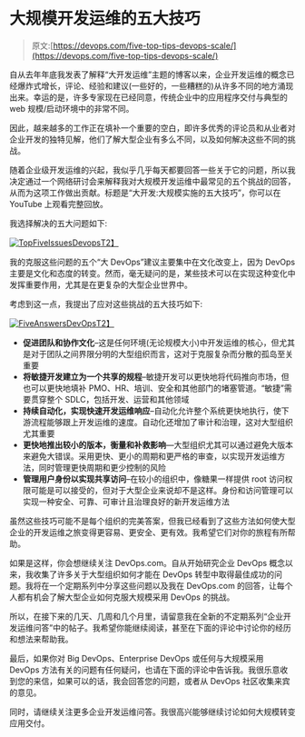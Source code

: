 # 大规模开发运维的五大技巧

> 原文:[https://devops.com/five-top-tips-devops-scale/](https://devops.com/five-top-tips-devops-scale/)

自从去年年底我发表了解释“大开发运维”主题的博客以来，企业开发运维的概念已经爆炸式增长，评论、经验和建议(一些好的，一些糟糕的)从许多不同的地方涌现出来。幸运的是，许多专家现在已经同意，传统企业中的应用程序交付与典型的 web 规模/启动环境中的非常不同。

因此，越来越多的工作正在填补一个重要的空白，即许多优秀的评论员和从业者对企业开发的独特见解，他们了解大型企业有多么不同，以及如何解决这些不同的挑战。

随着企业级开发运维的兴起，我似乎几乎每天都要回答一些关于它的问题，所以我决定通过一个网络研讨会来解释我对大规模开发运维中最常见的五个挑战的回答，从而为这项工作做出贡献。标题是“大开发:大规模实施的五大技巧”，你可以在 YouTube 上观看完整回放。

我选择解决的五大问题如下:

[![TopFiveIssuesDevops](../Images/59127e8f278a15aa1c0ad0382c01a8e3.png)T2】](https://devops.com/wp-content/uploads/2014/07/TopFiveIssuesDevops.jpg)

我的克服这些问题的五个“大 DevOps”建议主要集中在文化改变上，因为 DevOps 主要是文化和态度的转变。然而，毫无疑问的是，某些技术可以在实现这种变化中发挥重要作用，尤其是在更复杂的大型企业世界中。

考虑到这一点，我提出了应对这些挑战的五大技巧如下:

[![FiveAnswersDevOps](../Images/eebd6b354a6385aa840045769033fcb6.png)T2】](https://devops.com/wp-content/uploads/2014/07/FiveAnswersDevOps.jpg)

*   **促进团队和协作文化**–这是任何环境(无论规模大小)中开发运维的核心，但尤其是对于团队之间界限分明的大型组织而言，这对于克服复杂而分散的孤岛至关重要
*   **将敏捷开发建立为一个共享的规程**–敏捷开发可以更快地将代码推向市场，但也可以更快地填补 PMO、HR、培训、安全和其他部门的堵塞管道。“敏捷”需要贯穿整个 SDLC，包括开发、运营和其他领域
*   **持续自动化，实现快速开发运维响应**–自动化允许整个系统更快地执行，使下游流程能够跟上开发运维的速度。自动化还增加了审计和治理，这对大型组织尤其重要
*   **更快地推出较小的版本，衡量和补救影响**—大型组织尤其可以通过避免大版本来避免大错误。采用更快、更小的周期和更严格的审查，以实现开发运维方法，同时管理更快周期和更少控制的风险
*   **管理用户身份以实现共享访问**–在较小的组织中，像糖果一样提供 root 访问权限可能是可以接受的，但对于大型企业来说却不是这样。身份和访问管理可以实现一种安全、可靠、可审计且治理良好的新开发运维方法

虽然这些技巧可能不是每个组织的完美答案，但我已经看到了这些方法如何使大型企业的开发运维之旅变得更容易、更安全、更有效。我希望它们对你的旅程有所帮助。

如果是这样，你会想继续关注 DevOps.com。自从开始研究企业 DevOps 概念以来，我收集了许多关于大型组织如何才能在 DevOps 转型中取得最佳成功的问题。我将在一个定期系列中分享这些问题以及我在 DevOps.com 的回答，让每个人都有机会了解大型企业如何克服大规模采用 DevOps 的挑战。

所以，在接下来的几天、几周和几个月里，请留意我在全新的不定期系列“企业开发运维问答”中的帖子。我希望你能继续阅读，甚至在下面的评论中讨论你的经历和想法来帮助我。

最后，如果你对 Big DevOps、Enterprise DevOps 或任何与大规模采用 DevOps 方法有关的问题有任何疑问，也请在下面的评论中告诉我。我很乐意收到您的来信，如果可以的话，我会回答您的问题，或者从 DevOps 社区收集来宾的意见。

同时，请继续关注更多企业开发运维问答。我很高兴能够继续讨论如何大规模转变应用交付。